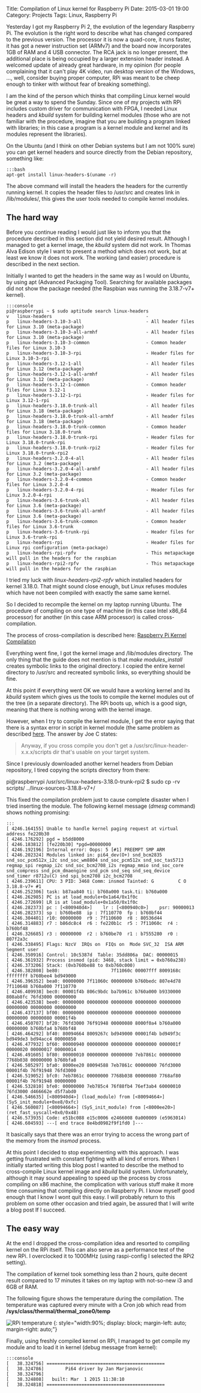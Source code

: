 ﻿Title: Compilation of Linux kernel for Raspberry Pi
Date: 2015-03-01 19:00
Category: Projects
Tags: Linux, Raspberry Pi


Yesterday I got my Raspberry Pi 2, the evolution of the legendary Raspberry Pi. 
The evolution is the right word to describe what has changed compared to 
the previous version. The processor it is now a quad-core, it runs faster,
it has got a newer instruction set (ARMv7) and the board now incorporates 1GB
of RAM and 4 USB connector. The RCA jack is no longer present, the additional
place is being occupied by a larger extension header instead. A welcomed update
of already great hardware, in my opinion (for people complaining that it
can't play 4K video, run desktop version of the Windows, ..., well, consider
buying proper computer, RPi was meant to be cheep enough to tinker with
without fear of breaking something).

I am the kind of the person which thinks that compiling Linux kernel would be 
great a way to spend the Sunday. Since one of my projects with RPi includes
custom driver for communication with FPGA, I needed Linux headers and _kbuild_
system for building kernel modules (those who are not familiar with the procedure,
imagine that you are building a program linked with libraries; in this case a 
program is a kernel module and kernel and its modules represent the libraries).

On the Ubuntu (and I think on other Debian systems but I am not 100% sure) you
can get kernel headers and source directly from the Debian repository, something
like:

	:::bash
	apt-get install linux-headers-$(uname -r)

The above command will install the headers the headers for the currently running 
kernel. It copies the header files to /usr/src and creates link in /lib/modules/,
this gives the user tools needed to compile kernel modules.


The hard way
-------------------

Before you continue reading I would just like to inform you that the procedure 
described in this section did not yield desired result. Although I managed to 
get a kernel image, the _kbuild_ system did not work. In Thomas Alva Edison style
 I want to present a method which does not work, but at least we know it does not work. The working (and easier) procedure is described in the next section.

Initially I wanted to get the headers in the same way as I would on Ubuntu, by
using apt (Advanced Packaging Tool). Searching for available packages did not
show the package needed (the Raspbian was running the 3.18.7-v7+ kernel).

	:::console
	pi@raspberrypi ~ $ sudo aptitude search linux-headers
	v   linux-headers                                   -                                                           
	p   linux-headers-3.10-3-all                        - All header files for Linux 3.10 (meta-package)            
	p   linux-headers-3.10-3-all-armhf                  - All header files for Linux 3.10 (meta-package)            
	p   linux-headers-3.10-3-common                     - Common header files for Linux 3.10-3                      
	p   linux-headers-3.10-3-rpi                        - Header files for Linux 3.10-3-rpi                         
	p   linux-headers-3.12-1-all                        - All header files for Linux 3.12 (meta-package)            
	p   linux-headers-3.12-1-all-armhf                  - All header files for Linux 3.12 (meta-package)            
	p   linux-headers-3.12-1-common                     - Common header files for Linux 3.12-1                      
	p   linux-headers-3.12-1-rpi                        - Header files for Linux 3.12-1-rpi                         
	p   linux-headers-3.18.0-trunk-all                  - All header files for Linux 3.18 (meta-package)            
	p   linux-headers-3.18.0-trunk-all-armhf            - All header files for Linux 3.18 (meta-package)            
	p   linux-headers-3.18.0-trunk-common               - Common header files for Linux 3.18.0-trunk                
	p   linux-headers-3.18.0-trunk-rpi                  - Header files for Linux 3.18.0-trunk-rpi                   
	p   linux-headers-3.18.0-trunk-rpi2                 - Header files for Linux 3.18.0-trunk-rpi2                  
	p   linux-headers-3.2.0-4-all                       - All header files for Linux 3.2 (meta-package)             
	p   linux-headers-3.2.0-4-all-armhf                 - All header files for Linux 3.2 (meta-package)             
	p   linux-headers-3.2.0-4-common                    - Common header files for Linux 3.2.0-4                     
	p   linux-headers-3.2.0-4-rpi                       - Header files for Linux 3.2.0-4-rpi                        
	p   linux-headers-3.6-trunk-all                     - All header files for Linux 3.6 (meta-package)             
	p   linux-headers-3.6-trunk-all-armhf               - All header files for Linux 3.6 (meta-package)             
	p   linux-headers-3.6-trunk-common                  - Common header files for Linux 3.6-trunk                   
	p   linux-headers-3.6-trunk-rpi                     - Header files for Linux 3.6-trunk-rpi                      
	p   linux-headers-rpi                               - Header files for Linux rpi configuration (meta-package)   
	p   linux-headers-rpi-rpfv                          - This metapackage will pull in the headers for the raspbian
	p   linux-headers-rpi2-rpfv                         - This metapackage will pull in the headers for the raspbian


I tried my luck with _linux-headers-rpi2-rpfv_ which installed headers for
kernel 3.18.0. That might sound close enough, but Linux refuses modules which
have not been compiled with exactly the same same kernel. 


So I decided to recompile the kernel on my laptop running Ubuntu. The procedure
of compiling on one type of machine (in this case Intel x86_64 processor) for
another (in this case ARM processor) is called cross-compilation.

The process of cross-compilation is described here: [Raspberry Pi Kernel Compilation](http://elinux.org/Raspberry_Pi_Kernel_Compilation)

Everything went fine, I got the kernel image and /lib/modules directory. The only
thing that the guide does not mention is that _make modules_install_ creates 
symbolic links to the original directory. I copied the entire kernel directory
to /usr/src and recreated symbolic links, so everything should be fine.

At this point if everything went OK we would have a working kernel and its 
_kbuild_ system which gives us the tools to compile the kernel modules out of the
tree (in a separate directory). The RPi boots up, which is a good sign, meaning
that there is nothing wrong with the kernel image. 

However, when I try to compile the kernel module, I get the error saying that 
there is a syntax error in script in kernel module 
(the same problem as described [here](http://stackoverflow.com/questions/17282461/scripts-recordmcount-syntax-error-when-i-try-to-build-a-linux-kernel-module-o). The answer by Joe C states:

>Anyway, if you cross compile you don't get a /usr/src/linux-header-x.x.x/scripts dir that's usable on your target system.


Since I previously downloaded another kernel headers from Debian repository,
I tired copying the scripts directory from there:

pi@raspberrypi /usr/src/linux-headers-3.18.0-trunk-rpi2 $ sudo cp -rv scripts/ ../linux-sources-3.18.8-v7+/

This fixed the compilation problem just to cause complete disaster when I
tried inserting the module. The following kernel message (_dmesg_ command)
shows nothing promising:

    :::
    [ 4246.164155] Unable to handle kernel paging request at virtual address fe220b30
	[ 4246.176292] pgd = b5dd8000
	[ 4246.183812] [fe220b30] *pgd=00000000
	[ 4246.192196] Internal error: Oops: 5 [#1] PREEMPT SMP ARM
	[ 4246.202324] Modules linked in: pi64_dev(O+) snd_bcm2835 snd_soc_pcm512x_i2c snd_soc_wm8804 snd_soc_pcm512x snd_soc_tas5713 regmap_spi regmap_i2c snd_soc_bcm2708_i2s regmap_mmio snd_soc_core snd_compress snd_pcm_dmaengine snd_pcm snd_seq snd_seq_device snd_timer r8712u(C) snd spi_bcm2708 i2c_bcm2708
	[ 4246.239611] CPU: 3 PID: 3468 Comm: insmod Tainted: G         C O   3.18.8-v7+ #1
	[ 4246.252306] task: b87aa840 ti: b760a000 task.ti: b760a000
	[ 4246.262985] PC is at load_module+0x1a64/0x1f0c
	[ 4246.272699] LR is at load_module+0x1a50/0x1f0c
	[ 4246.282373] pc : [<800940d4>]    lr : [<800940c0>]    psr: 90000013
	[ 4246.282373] sp : b760be88  ip : 7f110770  fp : b760bf44
	[ 4246.304401] r10: 00000000  r9 : 7f110600  r8 : 80536d44
	[ 4246.314883] r7 : b86dc8c4  r6 : fe220b1c  r5 : 7f11060c  r4 : b760bf48
	[ 4246.326685] r3 : 00000000  r2 : b760be70  r1 : b7555280  r0 : 807f2a3c
	[ 4246.338495] Flags: NzcV  IRQs on  FIQs on  Mode SVC_32  ISA ARM  Segment user
	[ 4246.350916] Control: 10c5387d  Table: 35dd806a  DAC: 00000015
	[ 4246.361932] Process insmod (pid: 3468, stack limit = 0xb760a238)
	[ 4246.373206] Stack: (0xb760be88 to 0xb760c000)
	[ 4246.382808] be80:                   7f11060c 00007fff 8009168c ffffffff b760bee4 bd949000
	[ 4246.396352] bea0: 00000000 7f11060c 00000000 b760bedc 807e4d78 7f110648 b760a000 7f110770
	[ 4246.409938] bec0: 00001f4b 806c9bdc ba7b961c b760a000 b9330000 808ab8fc 76fd3000 00000000
	[ 4246.423538] bee0: 00000000 00000000 00000000 00000000 00000000 00000000 00000000 00000000
	[ 4246.437137] bf00: 00000000 00000000 00000000 00000000 00000000 00000000 00000080 00001f4b
	[ 4246.450707] bf20: 76fd3000 76f91948 00000080 8000f0a4 b760a000 00000000 b760bfa4 b760bf48
	[ 4246.464292] bf40: 80094664 8009267c bd949000 00001f4b bd949f3c bd949de3 bd94acc4 00000850
	[ 4246.477932] bf60: 00000940 00000000 00000000 00000000 0000001f 00000020 00000017 00000014
	[ 4246.491605] bf80: 00000010 00000000 00000000 7eb7861c 00000000 7768b038 00000000 b760bfa8
	[ 4246.505297] bfa0: 8000ee20 80094588 7eb7861c 00000000 76fd3000 00001f4b 76f91948 76fd3000
	[ 4246.519052] bfc0: 7eb7861c 00000000 7768b038 00000080 7768af80 00001f4b 76f91948 00000000
	[ 4246.532810] bfe0: 00000000 7eb785c4 76f88fb4 76ef3ab4 60000010 76fd3000 d466662e d5f7abd0
	[ 4246.546635] [<800940d4>] (load_module) from [<80094664>] (SyS_init_module+0xe8/0xfc)
	[ 4246.560087] [<80094664>] (SyS_init_module) from [<8000ee20>] (ret_fast_syscall+0x0/0x48)
	[ 4246.573935] Code: e51bc088 e15c0006 e2466008 0a000009 (e5963014) 
	[ 4246.604593] ---[ end trace 8e4bd0982f9f1fd0 ]---

It basically says that there was an error trying to access the wrong part of the
memory from the _insmod_ process.

At this point I decided to stop experimenting with this approach. I was getting
frustrated with constant fighting with all kind of errors. When I initially started
writing this blog post I wanted to describe the method to cross-compile Linux
kernel image and _kbuild_ build system. Unfortunately, although it may sound
appealing to speed up the process by cross compiling on x86 machine, the 
complication with various stuff make it more time consuming that compiling directly
on Raspberry Pi. I know myself good enough that I know I wont quit this easy.
I will probably return to this problem on some other occasion and tried again,
be assured that I will write a blog post If I succeed.


The easy way
-------------------

At the end I dropped the cross-compilation idea and resorted to compiling kernel
on the RPi itself. This can also serve as a performance test of the new RPi. 
I overclocked it to 1000MHz (using raspi-config I selected the RPi2 setting).

The compilation of kernel took something less than 2 hours, quite decent result
compared to 17 minutes it takes on my laptop with not-so-new i3 and 6GB of RAM.

The following figure shows the temperature during the compilation. The temperature
was captured every minute with a Cron job which read from 
**/sys/class/thermal/thermal_zone0/temp**

![RPi temperature]({static}/images/pi_temp_during_compile.png)
{: style="width:90%; display: block; margin-left: auto; margin-right: auto;"}


Finally, using freshly compiled kernel on RPi, I managed to get compile my 
module and to load it in kernel (debug message from kernel):

	:::console
	[   38.324756] ============================================
	[   38.324786]        Pi64 driver by Jan Marjanovic        
	[   38.324796] 
	[   38.324808]   built: Mar  1 2015 11:38:10
	[   38.324818] ============================================



